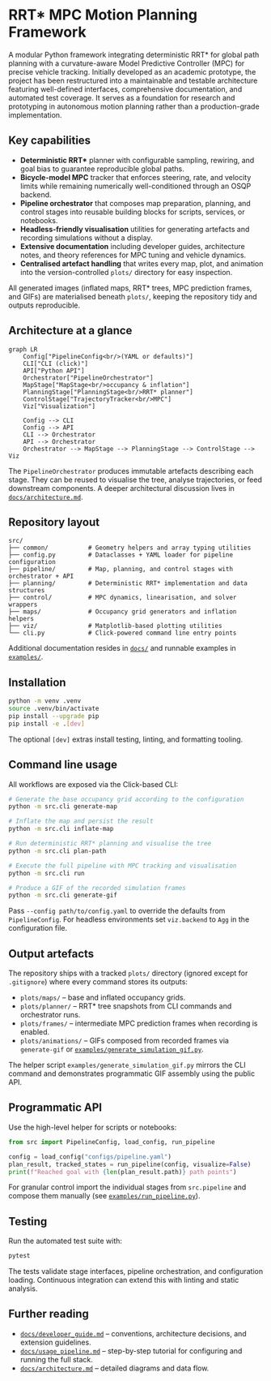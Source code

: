 # RRT* MPC Motion Planning Framework

A modular Python framework integrating deterministic RRT* for global path planning with a curvature-aware Model Predictive Controller (MPC) for precise vehicle tracking. Initially developed as an academic prototype, the project has been restructured into a maintainable and testable architecture featuring well-defined interfaces, comprehensive documentation, and automated test coverage. It serves as a foundation for research and prototyping in autonomous motion planning rather than a production-grade implementation.

## Key capabilities

- **Deterministic RRT\*** planner with configurable sampling, rewiring, and goal bias
  to guarantee reproducible global paths.
- **Bicycle-model MPC** tracker that enforces steering, rate, and velocity limits while
  remaining numerically well-conditioned through an OSQP backend.
- **Pipeline orchestrator** that composes map preparation, planning, and control stages
  into reusable building blocks for scripts, services, or notebooks.
- **Headless-friendly visualisation** utilities for generating artefacts and recording
  simulations without a display.
- **Extensive documentation** including developer guides, architecture notes, and
  theory references for MPC tuning and vehicle dynamics.
- **Centralised artefact handling** that writes every map, plot, and animation into
  the version-controlled `plots/` directory for easy inspection.

All generated images (inflated maps, RRT* trees, MPC prediction frames, and GIFs) are
materialised beneath `plots/`, keeping the repository tidy and outputs reproducible.

## Architecture at a glance

```mermaid
graph LR
    Config["PipelineConfig<br/>(YAML or defaults)"]
    CLI["CLI (click)"]
    API["Python API"]
    Orchestrator["PipelineOrchestrator"]
    MapStage["MapStage<br/>occupancy & inflation"]
    PlanningStage["PlanningStage<br/>RRT* planner"]
    ControlStage["TrajectoryTracker<br/>MPC"]
    Viz["Visualization"]

    Config --> CLI
    Config --> API
    CLI --> Orchestrator
    API --> Orchestrator
    Orchestrator --> MapStage --> PlanningStage --> ControlStage --> Viz

```

The `PipelineOrchestrator` produces immutable artefacts describing each stage. They can
be reused to visualise the tree, analyse trajectories, or feed downstream components.
A deeper architectural discussion lives in [`docs/architecture.md`](docs/architecture.md).

## Repository layout

```
src/
├── common/           # Geometry helpers and array typing utilities
├── config.py         # Dataclasses + YAML loader for pipeline configuration
├── pipeline/         # Map, planning, and control stages with orchestrator + API
├── planning/         # Deterministic RRT* implementation and data structures
├── control/          # MPC dynamics, linearisation, and solver wrappers
├── maps/             # Occupancy grid generators and inflation helpers
├── viz/              # Matplotlib-based plotting utilities
└── cli.py            # Click-powered command line entry points
```

Additional documentation resides in [`docs/`](docs/index.md) and runnable examples in
[`examples/`](examples/).

## Installation

```bash
python -m venv .venv
source .venv/bin/activate
pip install --upgrade pip
pip install -e .[dev]
```

The optional `[dev]` extras install testing, linting, and formatting tooling.

## Command line usage

All workflows are exposed via the Click-based CLI:

```bash
# Generate the base occupancy grid according to the configuration
python -m src.cli generate-map

# Inflate the map and persist the result
python -m src.cli inflate-map

# Run deterministic RRT* planning and visualise the tree
python -m src.cli plan-path

# Execute the full pipeline with MPC tracking and visualisation
python -m src.cli run

# Produce a GIF of the recorded simulation frames
python -m src.cli generate-gif
```

Pass `--config path/to/config.yaml` to override the defaults from `PipelineConfig`.
For headless environments set `viz.backend` to `Agg` in the configuration file.

## Output artefacts

The repository ships with a tracked `plots/` directory (ignored except for
`.gitignore`) where every command stores its outputs:

- `plots/maps/` – base and inflated occupancy grids.
- `plots/planner/` – RRT* tree snapshots from CLI commands and orchestrator runs.
- `plots/frames/` – intermediate MPC prediction frames when recording is enabled.
- `plots/animations/` – GIFs composed from recorded frames via `generate-gif` or
  [`examples/generate_simulation_gif.py`](examples/generate_simulation_gif.py).

The helper script `examples/generate_simulation_gif.py` mirrors the CLI command and
demonstrates programmatic GIF assembly using the public API.

## Programmatic API

Use the high-level helper for scripts or notebooks:

```python
from src import PipelineConfig, load_config, run_pipeline

config = load_config("configs/pipeline.yaml")
plan_result, tracked_states = run_pipeline(config, visualize=False)
print(f"Reached goal with {len(plan_result.path)} path points")
```

For granular control import the individual stages from `src.pipeline` and compose them
manually (see [`examples/run_pipeline.py`](examples/run_pipeline.py)).

## Testing

Run the automated test suite with:

```bash
pytest
```

The tests validate stage interfaces, pipeline orchestration, and configuration
loading. Continuous integration can extend this with linting and static analysis.

## Further reading

- [`docs/developer_guide.md`](docs/developer_guide.md) – conventions, architecture
  decisions, and extension guidelines.
- [`docs/usage_pipeline.md`](docs/usage_pipeline.md) – step-by-step tutorial for
  configuring and running the full stack.
- [`docs/architecture.md`](docs/architecture.md) – detailed diagrams and data flow.
